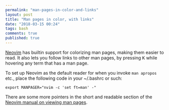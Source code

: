 ```yaml
---
permalink: "man-pages-in-color-and-links"
layout: post
title: "Man pages in color, with links"
date: "2018-03-15 00:24"
tags: bash
comments: true
published: true
---
```


[Neovim](https://neovim.io/) has builtin support for colorizing man pages, making them easier to read. It also lets you follow links to other man pages, by pressing <kbd>K</kbd> while hovering any term that has a man page.

To set up Neovim as the default reader for when you invoke `man apropos` etc., place the following code in your ~/.bashrc or such:

    export MANPAGER="nvim -c 'set ft=man' -"

There are some more pointers in the short and readable section of the [Neovim manual on viewing man pages](https://github.com/neovim/neovim/blob/5ce8158a5d462043306ee67a3261794f169bdb17/runtime/doc/filetype.txt#L509).
